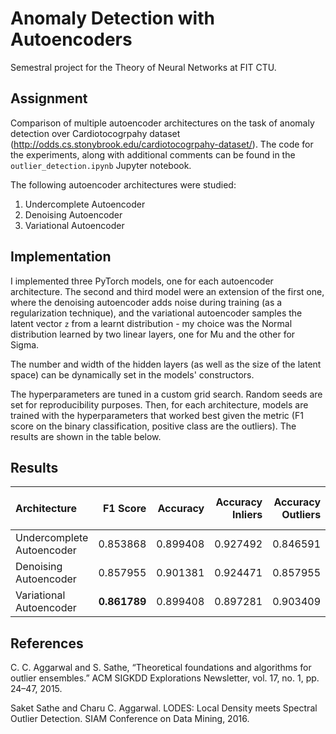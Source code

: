 # Anomaly Detection with Autoencoders
Semestral project for the Theory of Neural Networks at FIT CTU.

## Assignment
Comparison of multiple autoencoder architectures on the task of anomaly detection over Cardiotocogrpahy dataset (http://odds.cs.stonybrook.edu/cardiotocogrpahy-dataset/). The code for the experiments, along with additional comments can be found in the `outlier_detection.ipynb` Jupyter notebook.

The following autoencoder architectures were studied:
1. Undercomplete Autoencoder
2. Denoising Autoencoder
3. Variational Autoencoder


## Implementation

I implemented three PyTorch models, one for each autoencoder architecture. The second and third model were an extension of the first one, where the denoising autoencoder adds noise during training (as a regularization technique), and the variational autoencoder samples the latent vector `z` from a learnt distribution - my choice was the Normal distribution learned by two linear layers, one for Mu and the other for Sigma. 

The number and width of the hidden layers (as well as the size of the latent space) can be dynamically set in the models' constructors.

The hyperparameters are tuned in a custom grid search. Random seeds are set for reproducibility purposes. Then, for each architecture, models are trained with the hyperparameters that worked best given the metric (F1 score on the binary classification, positive class are the outliers). The results are shown in the table below.


## Results

| Architecture              |   F1 Score |   Accuracy |   Accuracy Inliers |   Accuracy Outliers |   Learning Rate |   Batch Size | Hidden Layers   |   Latent Space Size |   Seed |   MSE Threshold |
|:--------------------------|-----------:|-----------:|-------------------:|--------------------:|----------------:|-------------:|:----------------|--------------------:|-------:|----------------:|
| Undercomplete Autoencoder |   0.853868 |   0.899408 |           0.927492 |            0.846591 |           0.01  |           32 | [18]            |                  14 |      1 |             0.6 |
| Denoising Autoencoder     |   0.857955 |   0.901381 |           0.924471 |            0.857955 |           0.001 |           64 | [18, 16]        |                  12 |      0 |             4.6 |
| Variational Autoencoder   |   **0.861789** |   0.899408 |           0.897281 |            0.903409 |           0.001 |           32 | [18]            |                  12 |      2 |             1.7 |


## References
C. C. Aggarwal and S. Sathe, “Theoretical foundations and algorithms for outlier ensembles.” ACM SIGKDD Explorations Newsletter, vol. 17, no. 1, pp. 24–47, 2015.

Saket Sathe and Charu C. Aggarwal. LODES: Local Density meets Spectral Outlier Detection. SIAM Conference on Data Mining, 2016.